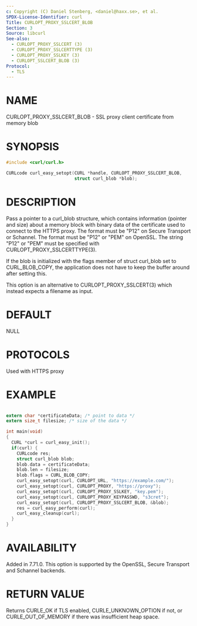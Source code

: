 ```yaml
---
c: Copyright (C) Daniel Stenberg, <daniel@haxx.se>, et al.
SPDX-License-Identifier: curl
Title: CURLOPT_PROXY_SSLCERT_BLOB
Section: 3
Source: libcurl
See-also:
  - CURLOPT_PROXY_SSLCERT (3)
  - CURLOPT_PROXY_SSLCERTTYPE (3)
  - CURLOPT_PROXY_SSLKEY (3)
  - CURLOPT_SSLCERT_BLOB (3)
Protocol:
  - TLS
---
```


# NAME

CURLOPT_PROXY_SSLCERT_BLOB - SSL proxy client certificate from memory blob

# SYNOPSIS

~~~c
#include <curl/curl.h>

CURLcode curl_easy_setopt(CURL *handle, CURLOPT_PROXY_SSLCERT_BLOB,
                          struct curl_blob *blob);
~~~

# DESCRIPTION

Pass a pointer to a curl_blob structure, which contains information (pointer
and size) about a memory block with binary data of the certificate used to
connect to the HTTPS proxy. The format must be "P12" on Secure Transport or
Schannel. The format must be "P12" or "PEM" on OpenSSL. The string "P12" or
"PEM" must be specified with CURLOPT_PROXY_SSLCERTTYPE(3).

If the blob is initialized with the flags member of struct curl_blob set to
CURL_BLOB_COPY, the application does not have to keep the buffer around after
setting this.

This option is an alternative to CURLOPT_PROXY_SSLCERT(3) which instead
expects a filename as input.

# DEFAULT

NULL

# PROTOCOLS

Used with HTTPS proxy

# EXAMPLE

~~~c

extern char *certificateData; /* point to data */
extern size_t filesize; /* size of the data */

int main(void)
{
  CURL *curl = curl_easy_init();
  if(curl) {
    CURLcode res;
    struct curl_blob blob;
    blob.data = certificateData;
    blob.len = filesize;
    blob.flags = CURL_BLOB_COPY;
    curl_easy_setopt(curl, CURLOPT_URL, "https://example.com/");
    curl_easy_setopt(curl, CURLOPT_PROXY, "https://proxy");
    curl_easy_setopt(curl, CURLOPT_PROXY_SSLKEY, "key.pem");
    curl_easy_setopt(curl, CURLOPT_PROXY_KEYPASSWD, "s3cret");
    curl_easy_setopt(curl, CURLOPT_PROXY_SSLCERT_BLOB, &blob);
    res = curl_easy_perform(curl);
    curl_easy_cleanup(curl);
  }
}
~~~

# AVAILABILITY

Added in 7.71.0. This option is supported by the OpenSSL, Secure Transport and
Schannel backends.

# RETURN VALUE

Returns CURLE_OK if TLS enabled, CURLE_UNKNOWN_OPTION if not, or
CURLE_OUT_OF_MEMORY if there was insufficient heap space.
